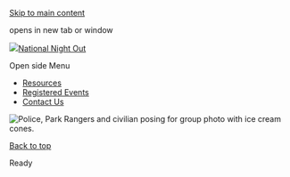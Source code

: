 [Skip to main content](https://www.pittsburghpa.gov/Safety/Public-Safety/National-Night-Out/NNO-Rotating-Banner/Slide-5#main-content)

opens in new tab or window

[![](https://www.pittsburghpa.gov/files/ocwebsite/b872ed26-da4d-4ca4-8f87-f7f8d5032723/2025-color-logo.png?w=175)National Night Out](https://www.pittsburghpa.gov/Safety/Public-Safety/National-Night-Out)

Open side Menu

- [Resources](https://www.pittsburghpa.gov/Safety/Public-Safety/National-Night-Out/Resources)
- [Registered Events](https://www.pittsburghpa.gov/Safety/Public-Safety/National-Night-Out/Registered-Events)
- [Contact Us](https://www.pittsburghpa.gov/Safety/Public-Safety/National-Night-Out/Contact-Us)

![Police, Park Rangers and civilian posing for group photo with ice cream cones.](https://www.pittsburghpa.gov/files/assets/city/v/2/public-safety/nno/images/nno-zone-4-pitt-police.jpg)

[Back to top](https://www.pittsburghpa.gov/Safety/Public-Safety/National-Night-Out/NNO-Rotating-Banner/Slide-5#body-top)

Ready
